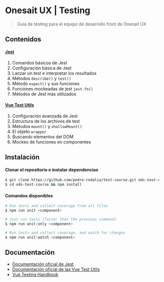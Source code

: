 # Onesait UX | Testing

> Guia de testing para el equipo de desarrollo front de Onesait UX

## Contenidos

#### [Jest](./docs/jest/jest.md)

1.  Comandos básicos de Jest
2.  Configuración básica de Jest
3.  Lanzar un test e interpretar los resultados
4.  Métodos `describe()` y `test()`
5.  Método `expect()` y sus funciones
6.  Funciones mockeadas de jest `jest.fn()`
7.  Métodos de Jest más utilizados

#### [Vue Test Utils](./docs/vue/vue.md)

1.  Configuración avanzada de Jest
2.  Estructura de los archivos de test
3.  Métodos `mount()` y `shallowMount()`
4.  El objeto `wrapper`
5.  Buscando elementos del DOM
6.  Mockeo de funciones en componentes

## Instalación

#### Clonar el repositorio e instalar dependencias

```bash
$ git clone https://github.com/pedro-rodalia/test-course.git ods-test-course
$ cd ods-test-course && npm install
```

#### Comandos disponibles

```bash
# Run tests and collect coverage from all files
$ npm run unit <component>

# Just run tests (faster than the previous command)
$ npm run unit:only <component>

# Run tests and collect coverage, and watch for changes
$ npm run unit:watch <component>
```

## Documentación

-   [Documentación oficial de Jest][jest]
-   [Documentación oficial de las Vue Test Utils][vue-test-utils]
-   [Vue Testing Handbook](https://lmiller1990.github.io/vue-testing-handbook/)

[jest]: https://jestjs.io/en/

[cli]: https://jestjs.io/docs/en/cli

[@vue/test-utils]: https://github.com/vuejs/vue-test-utils

[vue-test-utils]: https://vue-test-utils.vuejs.org/

[configuración]: https://jestjs.io/docs/en/configuration

[babel]: https://babeljs.io/

[babel-jest]: https://www.npmjs.com/package/babel-jest

[describe]: https://jestjs.io/docs/en/api#describename-fn

[test]: https://jestjs.io/docs/en/api#testname-fn-timeout

[expect]: https://jestjs.io/docs/en/expect

[test-each]: https://jestjs.io/docs/en/api#testeachtablename-fn-timeout

[jest mock functions]: https://jestjs.io/docs/en/mock-function-api

[tohavebeencalled]: https://jestjs.io/docs/en/expect#tohavebeencalled

[tohavebeencalledwith]: https://jestjs.io/docs/en/expect#tohavebeencalledwitharg1-arg2

[mockimplementation]: https://jestjs.io/docs/en/mock-function-api#mockfnmockimplementationfn

[jsdom]: https://github.com/jsdom/jsdom
